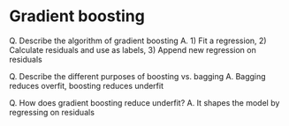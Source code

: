 # Gradient boosting
<!-- #anki/deck/ML -->

Q. Describe the algorithm of gradient boosting
A. 1) Fit a regression, 2) Calculate residuals and use as labels, 3) Append new regression on residuals

Q. Describe the different purposes of boosting vs. bagging
A. Bagging reduces overfit, boosting reduces underfit

Q. How does gradient boosting reduce underfit?
A. It shapes the model by regressing on residuals

<!-- #p1 Read up on Bagging in ML -->

<!-- {BearID:DF4A759F-6381-40F2-9AED-0C48E9430472-13135-000016886017E8D3} -->
